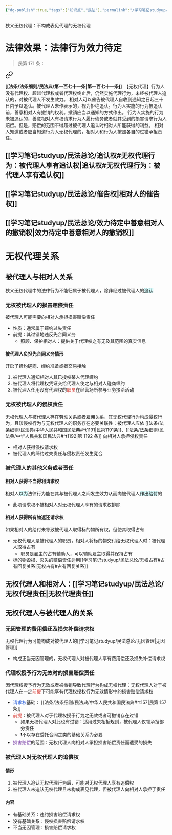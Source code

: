 ```yaml
---
{"dg-publish":true,"tags":["知识点","民法"],"permalink":"/学习笔记studyup/民法总论/狭义无权代理/","dgPassFrontmatter":true,"created":"2024-11-19T10:04:54.182+08:00","updated":"2024-12-01T12:46:12.624+08:00"}
---
```


狭义无权代理：不构成表见代理的无权代理
# 法律效果：法律行为效力待定
>民第 171 条：
<div class="transclusion internal-embed is-loaded"><a class="markdown-embed-link" href="/////#t171" aria-label="Open link"><svg xmlns="http://www.w3.org/2000/svg" width="24" height="24" viewBox="0 0 24 24" fill="none" stroke="currentColor" stroke-width="2" stroke-linecap="round" stroke-linejoin="round" class="svg-icon lucide-link"><path d="M10 13a5 5 0 0 0 7.54.54l3-3a5 5 0 0 0-7.07-7.07l-1.72 1.71"></path><path d="M14 11a5 5 0 0 0-7.54-.54l-3 3a5 5 0 0 0 7.07 7.07l1.71-1.71"></path></svg></a><div class="markdown-embed">



**[[法条/法条细则/民法典/第一百七十一条\|第一百七十一条]]**　【无权代理】行为人没有代理权、超越代理权或者代理权终止后，仍然实施代理行为，未经被代理人追认的，对被代理人不发生效力。
相对人可以催告被代理人自收到通知之日起三十日内予以追认。被代理人未作表示的，视为拒绝追认。行为人实施的行为被追认前，善意相对人有撤销的权利。撤销应当以通知的方式作出。
行为人实施的行为未被追认的，善意相对人有权请求行为人履行债务或者就其受到的损害请求行为人赔偿。但是，赔偿的范围不得超过被代理人追认时相对人所能获得的利益。
相对人知道或者应当知道行为人无权代理的，相对人和行为人按照各自的过错承担责任。 

</div></div>

## [[学习笔记studyup/民法总论/追认权#无权代理行为：被代理人享有追认权\|追认权#无权代理行为：被代理人享有追认权]]
## [[学习笔记studyup/民法总论/催告权\|相对人的催告权]]
## [[学习笔记studyup/民法总论/效力待定中善意相对人的撤销权\|效力待定中善意相对人的撤销权]]

# 无权代理关系
## 被代理人与相对人关系
狭义无权代理中的法律行为不能归属于被代理人，除非经过被代理人的<span style="background:rgba(173, 239, 239, 0.55)">追认</span>
### 无权被代理人的损害赔偿责任
被代理人可能需要向相对人承担损害赔偿责任
- 性质：通常属于缔约过失责任
- 前提：其过错地违反先合同义务
	- 照顾、保护相对人：提供关于代理权之有无及其范围的真实信息
#### 被代理人负担先合同义务情形
开启了缔约磋商、缔约准备或者交易接触
1. 被代理人通知相对人其已授权某人代理缔约
2. 被代理人将代理权凭证交给代理人使之与相对人磋商缔约
3. 被代理人任用没有代理权的<font color="#d83931">职员</font>在经营场所参与业务接洽活动
### 无权被代理人的侵权责任
无权代理人与被代理人存在劳动关系或者雇佣关系，其无权代理行为构成侵权行为，且该侵权行为与无权代理人的职务存在必要关联性：被代理人应依 [[法条/法条细则/民法典/中华人民共和国民法典#^t1191\|民第1191条]]、[[法条/法条细则/民法典/中华人民共和国民法典#^t1192\|第 1192 条]] 向相对人承担侵权责任
- 相对人获得侵权请求权
- 被代理人的缔约过失责任与侵权责任发生竞合
### 被代理人的其他义务或者责任
#### 相对人获得不当得利请求权
相对人<span style="background:rgba(173, 239, 239, 0.55)">以为</span>法律行为能在其与被代理人之间发生效力从而向被代理人<span style="background:rgba(173, 239, 239, 0.55)">作出给付</span>的
- 此项请求权不被相对人对无权代理人享有的请求权排除
#### 相对人获得所有物返还请求权
如果相对人的给付未导致被代理人取得标的物所有权，但使其取得占有
- 无权代理人是被代理人的职员，相对人将标的物交付给无权代理人时：被代理人取得占有
	- 职员是雇主的占有辅助人，可以辅助雇主取得并保持占有
- 标的物毁损、灭失的赔偿责任适用[[学习笔记studyup/民法总论/无权占有#占有回复关系\|无权占有#占有回复关系]]
## 无权代理人和相对人：[[学习笔记studyup/民法总论/无权代理责任\|无权代理责任]]
## 无权代理人与被代理人的关系
### 无因管理的费用偿还及损失补偿请求权
无权代理行为可能构成对被代理人的[[学习笔记studyup/民法总论/无因管理\|无因管理]]
- 构成正当无因管理的，无权代理人对被代理人享有费用偿还及损失补偿请求权
### 代理权授予行为无效时的损害赔偿责任
因代理权授予行为无效或者被撤销导致代理行为构成无权代理：无权代理人对于被代理人在一定<font color="#d83931">前提</font>下可能享有代理权授权行为无效情形中的损害赔偿请求权
- <font color="#245bdb">请求权</font>基础： [[法条/法条细则/民法典/中华人民共和国民法典#^t157\|民第 157 条]]
- <font color="#d83931">前提</font>：被代理人对于代理权授予行为之无效或者可撤销存在过错
	- 如果无权代理人对此也有过错：适用过失相抵规则，被代理人仅领承担部分责任
	- ❗不以存在委托合同之类的基础关系为必要
- <font color="#7030a0">损害赔偿</font>的范围：无权代理人向相对人承担损害赔偿责任而遭受的损失
### 被代理人对无权代理人的追偿权
#### 情形
1. 被代理人追认无权代理行为后，可能对无权代理人享有追偿权
2. 被代理人未追认无权代理且未构成表见代理，但被代理人向相对人承担了责任
#### 内容
- 有基础关系：违约损害赔偿请求权
- 没有基础关系：侵权损害赔偿请求权
- 不当无因管理：损害赔偿请求权
